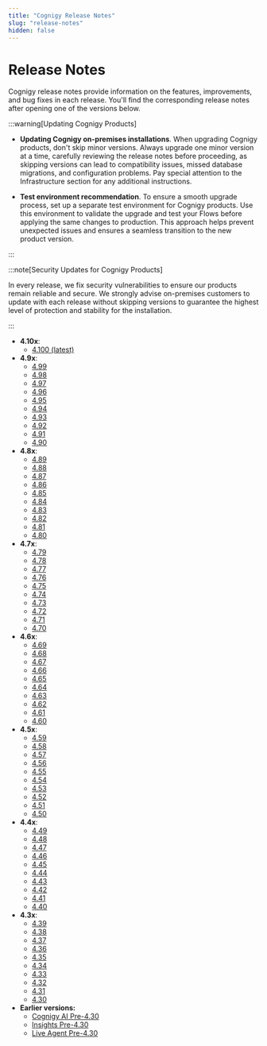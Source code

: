 ```yaml
---
title: "Cognigy Release Notes" 
slug: "release-notes" 
hidden: false 
---
```


# Release Notes

Cognigy release notes provide information on the features, improvements, and bug fixes in each release.
You'll find the corresponding release notes after opening one of the versions below.

:::warning[Updating Cognigy Products]

  - **Updating Cognigy on-premises installations**. When upgrading Cognigy products, don't skip minor versions. Always upgrade one minor version at a time, carefully reviewing the release notes before proceeding, as skipping versions can lead to compatibility issues, missed database migrations,
   and configuration problems. Pay special attention to the Infrastructure section for any additional instructions.

  - **Test environment recommendation**. To ensure a smooth upgrade process, set up a separate test environment for Cognigy products. Use this environment to validate the upgrade and test your Flows before applying the same changes to production. This approach helps prevent unexpected issues and ensures a seamless transition to the new product version.

:::


:::note[Security Updates for Cognigy Products]

  In every release, we fix security vulnerabilities to ensure our products remain reliable and secure. 
  We strongly advise on-premises customers to update with each release without skipping versions to guarantee the highest level of protection and stability for the installation.

:::


- **4.10x**:
    - [4.100 (latest)](4.100.md)
- **4.9x**:
    - [4.99](4.99.md)
    - [4.98](4.98.md)
    - [4.97](4.97.md)
    - [4.96](4.96.md)
    - [4.95](4.95.md)
    - [4.94](4.94.md) 
    - [4.93](4.93.md) 
    - [4.92](4.92.md)
    - [4.91](4.91.md)
    - [4.90](4.90.md)
- **4.8x**:
    - [4.89](4.89.md)
    - [4.88](4.88.md)
    - [4.87](4.87.md)
    - [4.86](4.86.md)
    - [4.85](4.85.md)
    - [4.84](4.84.md)
    - [4.83](4.83.md) 
    - [4.82](4.82.md)
    - [4.81](4.81.md)
    - [4.80](4.80.md)
- **4.7x**:
    - [4.79](4.79.md)
    - [4.78](4.78.md)
    - [4.77](4.77.md)
    - [4.76](4.76.md)
    - [4.75](4.75.md)
    - [4.74](4.74.md)
    - [4.73](4.73.md)
    - [4.72](4.72.md)
    - [4.71](4.71.md)
    - [4.70](4.70.md)
- **4.6x**:
    - [4.69](4.69.md)
    - [4.68](4.68.md)
    - [4.67](4.67.md)
    - [4.66](4.66.md)
    - [4.65](4.65.md)
    - [4.64](4.64.md)
    - [4.63](4.63.md)
    - [4.62](4.62.md)
    - [4.61](4.61.md)
    - [4.60](4.60.md)
- **4.5x**:
    - [4.59](4.59.md)
    - [4.58](4.58.md)
    - [4.57](4.57.md)
    - [4.56](4.56.md)
    - [4.55](4.55.md)
    - [4.54](4.54.md)
    - [4.53](4.53.md)
    - [4.52](4.52.md)
    - [4.51](4.51.md)
    - [4.50](4.50.md)
- **4.4x**:
    - [4.49](4.49.md)
    - [4.48](4.48.md)
    - [4.47](4.47.md)
    - [4.46](4.46.md)
    - [4.45](4.45.md)
    - [4.44](4.44.md)
    - [4.43](4.43.md)
    - [4.42](4.42.md)
    - [4.41](4.41.md)
    - [4.40](4.40.md)
- **4.3x**:
    - [4.39](4.39.md)
    - [4.38](4.38.md)
    - [4.37](4.37.md)
    - [4.36](4.36.md)
    - [4.35](4.35.md)
    - [4.34](4.34.md)
    - [4.33](4.33.md)
    - [4.32](4.32.md)
    - [4.31](4.31.md)
    - [4.30](4.30.md)
- **Earlier versions:**
    - [Cognigy AI Pre-4.30](earlier-versions/cognigy-ai-pre-4.30.md)
    - [Insights Pre-4.30](earlier-versions/insights-pre-4.30.md)
    - [Live Agent Pre-4.30](earlier-versions/live-agent-pre-4.30.md)